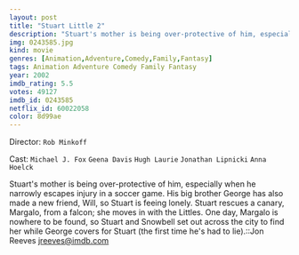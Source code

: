 ```yaml
---
layout: post
title: "Stuart Little 2"
description: "Stuart's mother is being over-protective of him, especially when he narrowly escapes injury in a soccer game. His big brother George has also made a new friend, Will, so Stuart is feeing lonely. Stuart rescues a canary, Margalo, from a falcon; she moves in with the Littles. One day, Margalo is nowhere to be found, so Stuart and Snowbell set out across the city to find her while George covers for Stuart (the first time he's had to lie)..."
img: 0243585.jpg
kind: movie
genres: [Animation,Adventure,Comedy,Family,Fantasy]
tags: Animation Adventure Comedy Family Fantasy 
year: 2002
imdb_rating: 5.5
votes: 49127
imdb_id: 0243585
netflix_id: 60022058
color: 8d99ae
---
```

Director: `Rob Minkoff`  

Cast: `Michael J. Fox` `Geena Davis` `Hugh Laurie` `Jonathan Lipnicki` `Anna Hoelck` 

Stuart's mother is being over-protective of him, especially when he narrowly escapes injury in a soccer game. His big brother George has also made a new friend, Will, so Stuart is feeing lonely. Stuart rescues a canary, Margalo, from a falcon; she moves in with the Littles. One day, Margalo is nowhere to be found, so Stuart and Snowbell set out across the city to find her while George covers for Stuart (the first time he's had to lie).::Jon Reeves <jreeves@imdb.com>